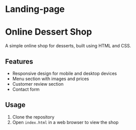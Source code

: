 # Landing-page

# Online Dessert Shop

A simple online shop for desserts, built using HTML and CSS.

## Features

* Responsive design for mobile and desktop devices
* Menu section with images and prices
* Customer review section
* Contact form

## Usage

1. Clone the repository
2. Open `index.html` in a web browser to view the shop


